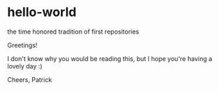 # hello-world
the time honored tradition of first repositories

Greetings!

I don't know why you would be reading this, but I hope you're having a lovely day :)

Cheers,
Patrick
